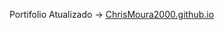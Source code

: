 Portifolio Atualizado -> <a href="https://chrismoura2000.github.io/portfolio" target="_blank" rel="external">ChrisMoura2000.github.io</a> 
